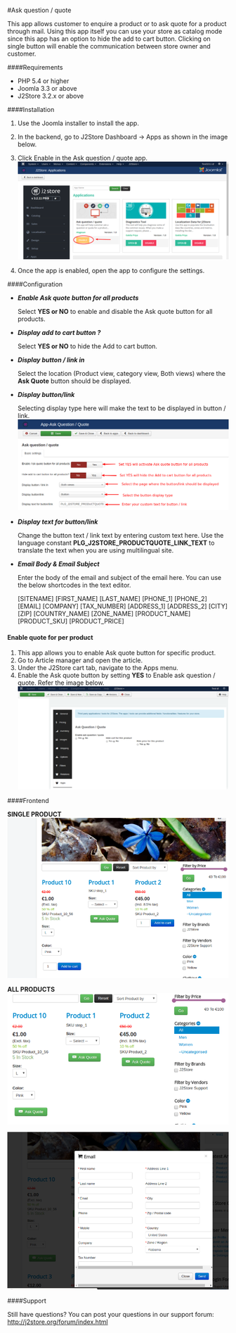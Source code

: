 #Ask question / quote

This app allows customer to enquire a product or to ask quote for a product through mail. Using this app itself you can use your store as catalog mode since this app has an option to hide the add to cart button. Clicking on single button will enable the communication between store owner and customer.

####Requirements

* PHP 5.4 or higher
* Joomla 3.3 or above
* J2Store 3.2.x or above

####Installation

1. Use the Joomla installer to install the app.

2. In the backend, go to J2Store Dashboard -> Apps as shown in the image below.

3. Click Enable in the Ask question / quote app.
   ![](./assets/images/product_quote_01.png)

4. Once the app is enabled, open the app to configure the settings.

####Configuration

* ***Enable Ask quote button for all products***

  Select **YES or NO** to enable and disable the Ask quote button for all products.

* ***Display add to cart button ?***

  Select **YES or NO** to hide the Add to cart button.
  
* ***Display button / link in***

  Select the location (Product view, category view, Both views) where the **Ask Quote** button should be displayed.
  
* ***Display button/link***

  Selecting display type here will make the text to be displayed in button / link.
  ![](./assets/images/product_quote_001.png)
  
* ***Display text for button/link***

  Change the button text / link text by entering custom text here.
  Use the language constant **PLG_J2STORE_PRODUCTQUOTE_LINK_TEXT** to translate the text when you are using multilingual site.
  
* ***Email Body & Email Subject***

  Enter the body of the email and subject of the email here. You can use the below shortcodes in the text editor.
  
  [SITENAME]
  [FIRST_NAME]
  [LAST_NAME]
  [PHONE_1]
  [PHONE_2]
  [EMAIL]
  [COMPANY]
  [TAX_NUMBER]
  [ADDRESS_1]
  [ADDRESS_2]
  [CITY]
  [ZIP]
  [COUNTRY_NAME] 
  [ZONE_NAME] 
  [PRODUCT_NAME]
  [PRODUCT_SKU]
  [PRODUCT_PRICE]
  
#### Enable quote for per product

1. This app allows you to enable Ask quote button for specific product.
2. Go to Article manager and open the article.
3. Under the J2Store cart tab, navigate to the Apps menu.
4. Enable the Ask quote button by setting **YES** to Enable ask question / quote. Refer the image below.
![](./assets/images/product_quote_003.png)

####Frontend

**SINGLE PRODUCT**
![](./assets/images/product_quote_04.png)

**ALL PRODUCTS**
![](./assets/images/product_quote_002.png)

![](./assets/images/product_quote_05.png)

####Support

Still have questions? You can post your questions in our support forum: http://j2store.org/forum/index.html